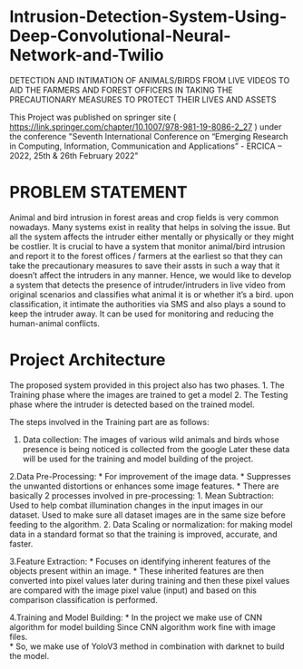 # Intrusion-Detection-System-Using-Deep-Convolutional-Neural-Network-and-Twilio
DETECTION AND INTIMATION OF ANIMALS/BIRDS FROM LIVE VIDEOS TO AID THE FARMERS AND FOREST OFFICERS IN TAKING THE PRECAUTIONARY MEASURES TO PROTECT THEIR LIVES AND ASSETS

This Project was published on springer site ( https://link.springer.com/chapter/10.1007/978-981-19-8086-2_27 ) under the conference "Seventh International Conference on “Emerging Research in Computing, Information, Communication and Applications” - ERCICA – 2022, 25th & 26th February 2022"

# PROBLEM STATEMENT
Animal and bird intrusion in forest areas and crop fields is very common nowadays. Many systems exist in reality that helps in solving the issue. But all the system affects the intruder either mentally or physically or they might be costlier. 
It is crucial to have a system that monitor animal/bird intrusion and report it to the forest offices / farmers at the earliest so that they can take the precautionary measures to save their assts in such a way that it doesn’t affect the intruders in any manner. 
Hence, we would like to develop a system that detects the presence of intruder/intruders in live video from original scenarios and classifies what animal it is or whether it’s a bird. upon classification, it intimate the authorities via SMS and also plays a sound to keep the intruder away. It can be used for monitoring and reducing the human-animal conflicts.

# Project Architecture
The proposed system provided in this project also has two phases. 
         1. The Training phase where the images are trained to get a model 
         2. The Testing phase where the intruder is detected based on the trained model. 

The steps involved in the Training part are as follows:
1. Data collection: The images of various wild animals and birds whose presence is being noticed is collected from the google 
                    Later these data will be used for the training and model building of the project. 

2.Data Pre-Processing: * For improvement of the image data. 
                       * Suppresses the unwanted distortions or enhances some image features.
                       * There are basically 2 processes involved in pre-processing: 
                         1. Mean Subtraction: Used to help combat illumination changes in the input images in our dataset. 
					                                    Used to make sure all dataset images are in the same size before feeding to the algorithm.
                         2. Data Scaling or normalization: for making model data in a standard format so that the training is improved, accurate, and faster.

3.Feature Extraction: * Focuses on identifying inherent features of the objects present within an image. 
                      * These inherited features are then converted into pixel values later during training and then these pixel values are compared with the image pixel value (input) and based on this comparison                         classification is performed.

4.Training and Model Building: * In the project we make use of CNN algorithm for model building Since CNN algorithm work fine with image files.  
                               * So, we make use of YoloV3 method in combination with darknet to build the model.   
